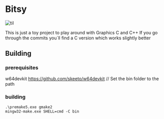 # Bitsy

![til](./res/repo/Animation.gif)

This is just a toy project to play around with Graphics C and C++
If you go through the commits you`ll find a C version which works slightly better

## Building

### prerequisites

w64devkit
https://github.com/skeeto/w64devkit // Set the bin folder to the path

### building
```
.\premake5.exe gmake2
mingw32-make.exe SHELL=cmd -C bin
```